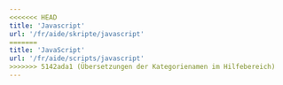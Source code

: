 ```yaml
---
<<<<<<< HEAD
title: 'Javascript'
url: '/fr/aide/skripte/javascript'
=======
title: 'JavaScript'
url: '/fr/aide/scripts/javascript'
>>>>>>> 5142ada1 (Übersetzungen der Kategorienamen im Hilfebereich)
---
```

